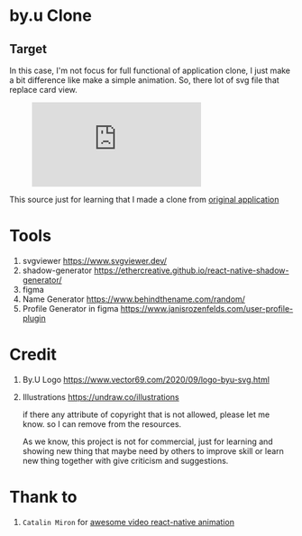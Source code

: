 # by.u Clone

## Target
In this case, I'm not focus for full functional of application clone, I just make a bit difference like make a simple animation. So, there lot of svg file that replace card view. 

<figure class="video_container">
  <iframe src="https://drive.google.com/open?id=13qmt8zWuYmKH3RIknoSxAPElVheiOO7j&authuser=2" frameborder="0" allowfullscreen="true"> </iframe>
</figure>


This source just for learning that I made a clone from [original application](https://play.google.com/store/apps/details?id=com.byu.id) 

# Tools

1. svgviewer https://www.svgviewer.dev/
2. shadow-generator https://ethercreative.github.io/react-native-shadow-generator/
3. figma
4. Name Generator https://www.behindthename.com/random/
5. Profile Generator in figma https://www.janisrozenfelds.com/user-profile-plugin

# Credit

1. By.U Logo https://www.vector69.com/2020/09/logo-byu-svg.html
2. Illustrations https://undraw.co/illustrations


    if there any attribute of copyright that is not allowed, please let me know. so I can remove from the resources.

    As we know, this project is not for commercial, just for learning and showing new thing that maybe need by others to improve skill or learn new thing together with give criticism and suggestions.

# Thank to
1. `Catalin Miron` for [awesome video react-native animation](t.ly/tcsN)